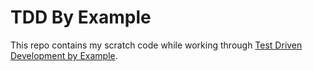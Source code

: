 # TDD By Example

This repo contains my scratch code while working through [Test Driven
Development by Example](https://www.amazon.com/Test-Driven-Development-Kent-Beck/dp/0321146530).
